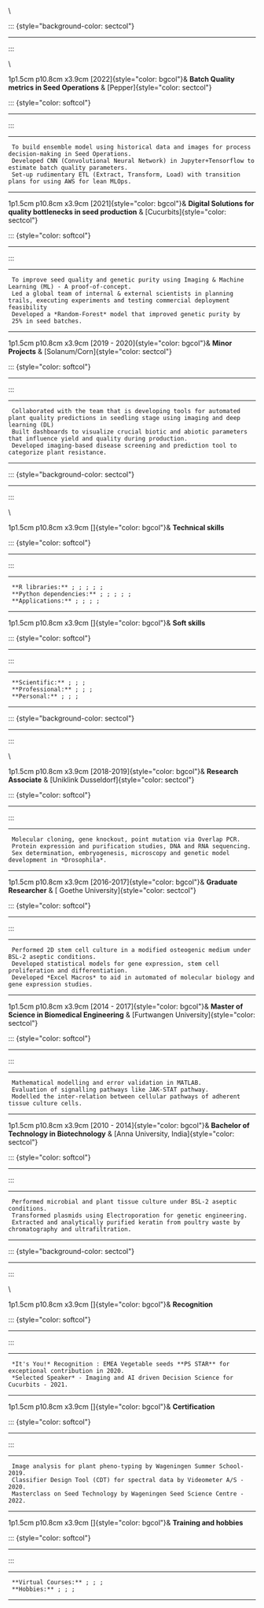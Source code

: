 \
\
\

::: {style="background-color: sectcol"}

------------------------------------------------------------------------
:::

\

1p1.5cm p10.8cm x3.9cm [2022]{style="color: bgcol"}& **Batch Quality
metrics in Seed Operations** & [Pepper]{style="color: sectcol"}

::: {style="color: softcol"}

------------------------------------------------------------------------
:::

  -- ----------------------------------------------------------------------------------------------------------
     To build ensemble model using historical data and images for process decision-making in Seed Operations.
     Developed CNN (Convolutional Neural Network) in Jupyter+Tensorflow to estimate batch quality parameters.
     Set-up rudimentary ETL (Extract, Transform, Load) with transition plans for using AWS for lean MLOps.
  -- ----------------------------------------------------------------------------------------------------------

1p1.5cm p10.8cm x3.9cm [2021]{style="color: bgcol"}& **Digital Solutions
for quality bottlenecks in seed production** &
[Cucurbits]{style="color: sectcol"}

::: {style="color: softcol"}

------------------------------------------------------------------------
:::

  -- ---------------------------------------------------------------------------------------------------------------------------------------------
     To improve seed quality and genetic purity using Imaging & Machine Learning (ML) - A proof-of-concept.
     Led a global team of internal & external scientists in planning trails, executing experiments and testing commercial deployment feasibility
     Developed a *Random-Forest* model that improved genetic purity by  25% in seed batches.
  -- ---------------------------------------------------------------------------------------------------------------------------------------------

1p1.5cm p10.8cm x3.9cm [2019 - 2020]{style="color: bgcol"}& **Minor
Projects** & [Solanum/Corn]{style="color: sectcol"}

::: {style="color: softcol"}

------------------------------------------------------------------------
:::

  -- ----------------------------------------------------------------------------------------------------------------------------------------------------
     Collaborated with the team that is developing tools for automated plant quality predictions in seedling stage using imaging and deep learning (DL)
     Built dashboards to visualize crucial biotic and abiotic parameters that influence yield and quality during production.
     Developed imaging-based disease screening and prediction tool to categorize plant resistance.
  -- ----------------------------------------------------------------------------------------------------------------------------------------------------

::: {style="background-color: sectcol"}

------------------------------------------------------------------------
:::

\

1p1.5cm p10.8cm x3.9cm []{style="color: bgcol"}& **Technical skills**

::: {style="color: softcol"}

------------------------------------------------------------------------
:::

  -- ------------------------------------
     **R libraries:** ; ; ; ; ;
     **Python dependencies:** ; ; ; ; ;
     **Applications:** ; ; ; ;
  -- ------------------------------------

1p1.5cm p10.8cm x3.9cm []{style="color: bgcol"}& **Soft skills**

::: {style="color: softcol"}

------------------------------------------------------------------------
:::

  -- -------------------------
     **Scientific:** ; ; ;
     **Professional:** ; ; ;
     **Personal:** ; ; ;
  -- -------------------------

::: {style="background-color: sectcol"}

------------------------------------------------------------------------
:::

\

1p1.5cm p10.8cm x3.9cm [2018-2019]{style="color: bgcol"}& **Research
Associate** & [Uniklink Dusseldorf]{style="color: sectcol"}

::: {style="color: softcol"}

------------------------------------------------------------------------
:::

  -- ---------------------------------------------------------------------------------------------
     Molecular cloning, gene knockout, point mutation via Overlap PCR.
     Protein expression and purification studies, DNA and RNA sequencing.
     Sex determination, embryogenesis, microscopy and genetic model development in *Drosophila*.
  -- ---------------------------------------------------------------------------------------------

1p1.5cm p10.8cm x3.9cm [2016-2017]{style="color: bgcol"}& **Graduate
Researcher** & [ Goethe University]{style="color: sectcol"}

::: {style="color: softcol"}

------------------------------------------------------------------------
:::

  -- -------------------------------------------------------------------------------------------------
     ̈Performed 2D stem cell culture in a modified osteogenic medium under BSL-2 aseptic conditions.
     Developed statistical models for gene expression, stem cell proliferation and differentiation.
     Developed *Excel Macros* to aid in automated of molecular biology and gene expression studies.
  -- -------------------------------------------------------------------------------------------------

1p1.5cm p10.8cm x3.9cm [2014 - 2017]{style="color: bgcol"}& **Master of
Science in Biomedical Engineering** & [Furtwangen
University]{style="color: sectcol"}

::: {style="color: softcol"}

------------------------------------------------------------------------
:::

  -- -----------------------------------------------------------------------------------------
     Mathematical modelling and error validation in MATLAB.
     Evaluation of signalling pathways like JAK-STAT pathway.
     Modelled the inter-relation between cellular pathways of adherent tissue culture cells.
  -- -----------------------------------------------------------------------------------------

1p1.5cm p10.8cm x3.9cm [2010 - 2014]{style="color: bgcol"}& **Bachelor
of Technology in Biotechnology** & [Anna University,
India]{style="color: sectcol"}

::: {style="color: softcol"}

------------------------------------------------------------------------
:::

  -- -------------------------------------------------------------------------------------------------------
     Performed microbial and plant tissue culture under BSL-2 aseptic conditions.
     Transformed plasmids using Electroporation for genetic engineering.
     Extracted and analytically purified keratin from poultry waste by chromatography and ultrafiltration.
  -- -------------------------------------------------------------------------------------------------------

::: {style="background-color: sectcol"}

------------------------------------------------------------------------
:::

\

1p1.5cm p10.8cm x3.9cm []{style="color: bgcol"}& **Recognition**

::: {style="color: softcol"}

------------------------------------------------------------------------
:::

  -- --------------------------------------------------------------------------------------------------
     *It's You!* Recognition : EMEA Vegetable seeds **PS STAR** for exceptional contribution in 2020.
     *Selected Speaker* - Imaging and AI driven Decision Science for Cucurbits - 2021.
  -- --------------------------------------------------------------------------------------------------

1p1.5cm p10.8cm x3.9cm []{style="color: bgcol"}& **Certification**

::: {style="color: softcol"}

------------------------------------------------------------------------
:::

  -- --------------------------------------------------------------------------
     Image analysis for plant pheno-typing by Wageningen Summer School- 2019.
     Classifier Design Tool (CDT) for spectral data by Videometer A/S - 2020.
     Masterclass on Seed Technology by Wageningen Seed Science Centre - 2022.
  -- --------------------------------------------------------------------------

1p1.5cm p10.8cm x3.9cm []{style="color: bgcol"}& **Training and
hobbies**

::: {style="color: softcol"}

------------------------------------------------------------------------
:::

  -- ----------------------------
     **Virtual Courses:** ; ; ;
     **Hobbies:** ; ; ;
  -- ----------------------------

